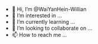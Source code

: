 - 👋 Hi, I’m @WaiYanHein-Willian
- 👀 I’m interested in ...
- 🌱 I’m currently learning ...
- 💞️ I’m looking to collaborate on ...
- 📫 How to reach me ...

<!---
WaiYanHein-Willian/WaiYanHein-Willian is a ✨ special ✨ repository because its `README.md` (this file) appears on your GitHub profile.
You can click the Preview link to take a look at your changes.
--->
